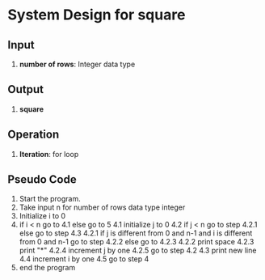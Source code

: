 # System Design for square

## Input
1. **number of rows**: Integer data type

## Output
1. **square**

## Operation
1. **Iteration**: for loop


## Pseudo Code
1. Start the program.
2. Take input n for number of rows data type integer
3. Initialize i to 0
4. if i < n go to 4.1 else go to 5
    4.1 initialize j to 0
    4.2 if j < n go to step 4.2.1 else go to step 4.3
        4.2.1 if j is different from 0 and n-1 and i is different from 0 and n-1 go to step 4.2.2 else go to 4.2.3
        4.2.2 print space
        4.2.3 print "*"
        4.2.4 increment j by one 
        4.2.5 go to step 4.2
    4.3 print new line
    4.4 increment i by one
    4.5 go to step 4
5. end the program